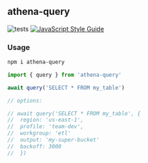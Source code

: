 ## athena-query

![tests](https://github.com/hawyar/athena-query/actions/workflows/test.yaml/badge.svg)
[![JavaScript Style Guide](https://img.shields.io/badge/code_style-standard-brightgreen.svg)](https://standardjs.com)

### Usage

```bash
npm i athena-query
```

```javascript
import { query } from 'athena-query'

await query('SELECT * FROM my_table')

// options:

// await query('SELECT * FROM my_table', {
//  region: 'us-east-1',
//  profile: 'team-dev',
//  workgroup: 'etl'
//  output: 'my-super-bucket'
//  backoff: 3000
//  })
```
